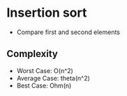 # Insertion sort
- Compare first and second elements

## Complexity
- Worst Case: O(n^2)
- Average Case: theta(n^2)
- Best Case: Ohm(n)